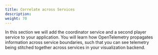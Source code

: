 ```yaml
---
title: Correlate across Services
description:
weight: 70
---
```


In this section we will add the coordinator service and a second player service
to your application. You will learn how OpenTelemetry propagates information
across service boundaries, such that you can see telemetry being stitched
together across services in your visualization backend.
